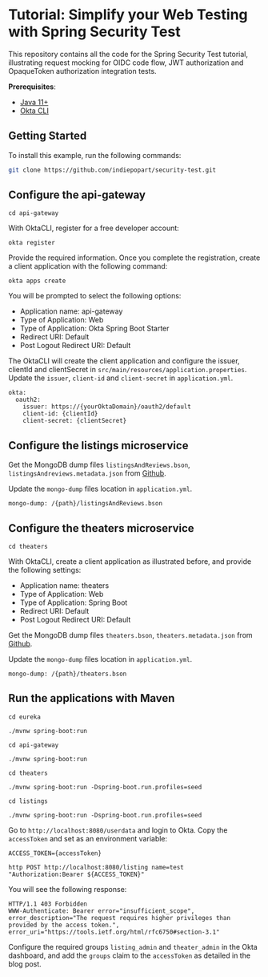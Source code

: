 # Tutorial: Simplify your Web Testing with Spring Security Test

This repository contains all the code for the Spring Security Test tutorial, illustrating request mocking for OIDC code flow, JWT authorization and OpaqueToken authorization integration tests.

**Prerequisites**:
- [Java 11+](https://openjdk.java.net/install/index.html)
- [Okta CLI](https://cli.okta.com/)

## Getting Started

To install this example, run the following commands:
```bash
git clone https://github.com/indiepopart/security-test.git
```

## Configure the api-gateway

```shell
cd api-gateway
```

With OktaCLI, register for a free developer account:

```shell
okta register
```
Provide the required information. Once you complete the registration, create a client application with the following command:

```shell
okta apps create
```
You will be prompted to select the following options:

- Application name: api-gateway
- Type of Application: Web
- Type of Application: Okta Spring Boot Starter
- Redirect URI: Default
- Post Logout Redirect URI: Default

The OktaCLI will create the client application and configure the issuer, clientId and clientSecret in `src/main/resources/application.properties`. Update the `issuer`, `client-id` and `client-secret` in `application.yml`.

```shell
okta:
  oauth2:
    issuer: https://{yourOktaDomain}/oauth2/default
    client-id: {clientId}
    client-secret: {clientSecret}
```


## Configure the listings microservice

Get the MongoDB dump files `listingsAndReviews.bson`, `listingsAndreviews.metadata.json` from [Github](https://github.com/huynhsamha/quick-mongo-atlas-datasets/tree/master/dump/sample_airbnb).

Update the `mongo-dump` files location in `application.yml`.
```
mongo-dump: /{path}/listingsAndReviews.bson
```

## Configure the theaters microservice

```shell
cd theaters
```

With OktaCLI, create a client application as illustrated before, and provide the following settings:

- Application name: theaters
- Type of Application: Web
- Type of Application: Spring Boot
- Redirect URI: Default
- Post Logout Redirect URI: Default


Get the MongoDB dump files `theaters.bson`, `theaters.metadata.json` from [Github](https://github.com/huynhsamha/quick-mongo-atlas-datasets/tree/master/dump/sample_mflix).

Update the `mongo-dump` files location in `application.yml`.
```
mongo-dump: /{path}/theaters.bson
```

## Run the applications with Maven

```shell
cd eureka
```
```shell
./mvnw spring-boot:run
```

```shell
cd api-gateway
```
```shell
./mvnw spring-boot:run
```
```shell
cd theaters
```
```shell
./mvnw spring-boot:run -Dspring-boot.run.profiles=seed
```
```shell
cd listings
```
```shell
./mvnw spring-boot:run -Dspring-boot.run.profiles=seed
```

Go to `http://localhost:8080/userdata` and login to Okta. Copy the `accessToken` and set as an environment variable:
```shell
ACCESS_TOKEN={accessToken}
```
```shell
http POST http://localhost:8080/listing name=test "Authorization:Bearer ${ACCESS_TOKEN}"
```

You will see the following response:
```
HTTP/1.1 403 Forbidden
WWW-Authenticate: Bearer error="insufficient_scope", error_description="The request requires higher privileges than provided by the access token.", error_uri="https://tools.ietf.org/html/rfc6750#section-3.1"
```

Configure the required groups `listing_admin` and `theater_admin` in the Okta dashboard, and add the `groups` claim to the `accessToken` as detailed in the blog post.
